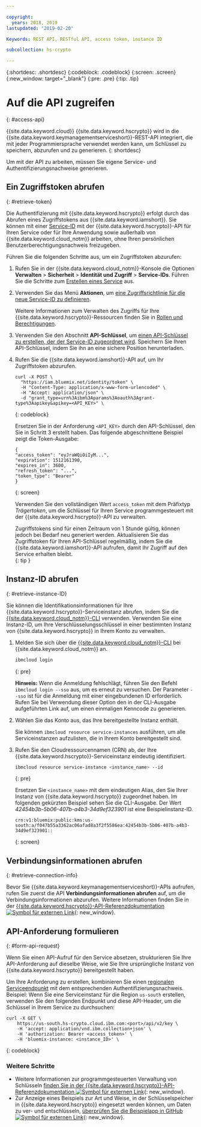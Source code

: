 ```yaml
---

copyright:
  years: 2018, 2019
lastupdated: "2019-02-20"

Keywords: REST API, RESTful API, access token, instance ID

subcollection: hs-crypto

---
```


{:shortdesc: .shortdesc}
{:codeblock: .codeblock}
{:screen: .screen}
{:new_window: target="_blank"}
{:pre: .pre}
{:tip: .tip}

# Auf die API zugreifen
{: #access-api}

{{site.data.keyword.cloud}} {{site.data.keyword.hscrypto}} wird in die {{site.data.keyword.keymanagementserviceshort}}-REST-API integriert, die mit jeder Programmiersprache verwendet werden kann, um Schlüssel zu speichern, abzurufen und zu generieren.
{: shortdesc}

Um mit der API zu arbeiten, müssen Sie eigene Service- und Authentifizierungsnachweise generieren.

## Ein Zugriffstoken abrufen
{: #retrieve-token}

Die Authentifizierung mit {{site.data.keyword.hscrypto}} erfolgt durch das Abrufen eines Zugriffstokens aus {{site.data.keyword.iamshort}}. Sie können mit einer [Service-ID](/docs/iam/serviceid.html#serviceids) mit der {{site.data.keyword.hscrypto}}-API für Ihren Service oder für Ihre Anwendung sowie außerhalb von {{site.data.keyword.cloud_notm}} arbeiten, ohne Ihren persönlichen Benutzerberechtigungsnachweis freizugeben.  

<!-- If you want to authenticate with your user credentials, you can retrieve your token by running `ibmcloud iam oauth-tokens` in the [{{site.data.keyword.cloud_notm}} CLI](/docs/cli/index.html#overview).
{: tip} -->

Führen Sie die folgenden Schritte aus, um ein Zugriffstoken abzurufen:

1. Rufen Sie in der {{site.data.keyword.cloud_notm}}-Konsole die Optionen **Verwalten** &gt; **Sicherheit** &gt; **Identität und Zugriff** &gt; **Service-IDs**. Führen Sie die Schritte zum [Erstellen eines Service](/docs/iam/serviceid.html#creating-a-service-id) aus.
2. Verwenden Sie das Menü **Aktionen**, um [eine Zugriffsrichtlinie für die neue Service-ID zu definieren](/docs/iam/serviceidaccess.html).

    Weitere Informationen zum Verwalten des Zugriffs für Ihre {{site.data.keyword.hscrypto}}-Ressourcen finden Sie in [Rollen und Berechtigungen](/docs/services/hs-crypto/manage-access.html#roles).
3. Verwenden Sie den Abschnitt **API-Schlüssel**, um [einen API-Schlüssel zu erstellen, der der Service-ID zugeordnet wird](/docs/iam/serviceid_keys.html#serviceidapikeys). Speichern Sie Ihren API-Schlüssel, indem Sie ihn an eine sichere Position herunterladen.
4. Rufen Sie die {{site.data.keyword.iamshort}}-API auf, um Ihr Zugriffstoken abzurufen.

    ```cURL
    curl -X POST \
      "https://iam.bluemix.net/identity/token" \
      -H "Content-Type: application/x-www-form-urlencoded" \
      -H "Accept: application/json" \
      -d "grant_type=urn%3Aibm%3Aparams%3Aoauth%3Agrant-type%3Aapikey&apikey=<API_KEY>" \
    ```
    {: codeblock}

    Ersetzen Sie in der Anforderung `<API_KEY>` durch den API-Schlüssel, den Sie in Schritt 3 erstellt haben. Das folgende abgeschnittene Beispiel zeigt die Token-Ausgabe:

    ```
    {
    "access_token": "eyJraWQiOiIyM...",
    "expiration": 1512161390,
    "expires_in": 3600,
    "refresh_token": "...",
    "token_type": "Bearer"
    }
    ```
    {: screen}

    Verwenden Sie den vollständigen Wert `access_token` mit dem Präfixtyp _Trägertoken_, um die Schlüssel für Ihren Service programmgesteuert mit der {{site.data.keyword.hscrypto}}-API zu verwalten.

    Zugriffstokens sind für einen Zeitraum von 1 Stunde gültig, können jedoch bei Bedarf neu generiert werden. Aktualisieren Sie das Zugriffstoken für Ihren API-Schlüssel regelmäßig, indem Sie die {{site.data.keyword.iamshort}}-API aufrufen, damit Ihr Zugriff auf den Service erhalten bleibt.   
    {: tip }

## Instanz-ID abrufen
{: #retrieve-instance-ID}

Sie können die Identifikationsinformationen für Ihre {{site.data.keyword.hscrypto}}-Serviceinstanz abrufen, indem Sie die [{{site.data.keyword.cloud_notm}}-CLI](/docs/cli/index.html#overview) verwenden. Verwenden Sie eine Instanz-ID, um Ihre Verschlüsselungsschlüssel in einer bestimmten Instanz von {{site.data.keyword.hscrypto}} in Ihrem Konto zu verwalten.

1. Melden Sie sich über die [{{site.data.keyword.cloud_notm}}-CLI](/docs/cli/index.html#overview) bei {{site.data.keyword.cloud_notm}} an.

    ```sh
    ibmcloud login
    ```
    {: pre}

    **Hinweis:** Wenn die Anmeldung fehlschlägt, führen Sie den Befehl `ibmcloud login --sso` aus, um es erneut zu versuchen. Der Parameter `--sso` ist für die Anmeldung mit einer eingebundenen ID erforderlich. Rufen Sie bei Verwendung dieser Option den in der CLI-Ausgabe aufgeführten Link auf, um einen einmaligen Kenncode zu generieren.

2. Wählen Sie das Konto aus, das Ihre bereitgestellte Instanz enthält.

    Sie können `ibmcloud resource service-instances` ausführen, um alle Serviceinstanzen aufzulisten, die in Ihrem Konto bereitgestellt sind.

3. Rufen Sie den Cloudressourcennamen (CRN) ab, der Ihre {{site.data.keyword.hscrypto}}-Serviceinstanz eindeutig identifiziert.

    ```sh
    ibmcloud resource service-instance <instance_name> --id
    ```
    {: pre}

    Ersetzen Sie `<instance_name>` mit dem eindeutigen Alias, den Sie Ihrer Instanz von {{site.data.keyword.hscrypto}} zugeordnet haben. Im folgenden gekürzten Beispiel sehen Sie die CLI-Ausgabe. Der Wert _42454b3b-5b06-407b-a4b3-34d9ef323901_ ist eine Beispielinstanz-ID.

    ```
    crn:v1:bluemix:public:kms:us-south:a/f047b55a3362ac06afad8a3f2f5586ea:42454b3b-5b06-407b-a4b3-34d9ef323901::
    ```
    {: screen}

## Verbindungsinformationen abrufen
{: #retrieve-connection-info}

Bevor Sie {{site.data.keyword.keymanagementserviceshort}}-APIs aufrufen, rufen Sie zuerst die API **Verbindungsinformationen abrufen** auf, um die Verbindungsinformationen abzurufen. Weitere Informationen finden Sie in der [{{site.data.keyword.hscrypto}}-API-Referenzdokumentation ![Symbol für externen Link](../../icons/launch-glyph.svg "Symbol für externen Link")](https://cloud.ibm.com/apidocs/hs-crypto){: new_window}.

## API-Anforderung formulieren
{: #form-api-request}

Wenn Sie einen API-Aufruf für den Service absetzen, strukturieren Sie Ihre API-Anforderung auf dieselbe Weise, wie Sie Ihre ursprüngliche Instanz von {{site.data.keyword.hscrypto}} bereitgestellt haben.

Um Ihre Anforderung zu erstellen, kombinieren Sie einen [regionalen Serviceendpunkt](/docs/services/hs-crypto/regions.html) mit dem entsprechenden Authentifizierungsnachweis. Beispiel: Wenn Sie eine Serviceinstanz für die Region `us-south` erstellen, verwenden Sie den folgenden Endpunkt und diese API-Header, um die Schlüssel in Ihrem Service zu durchsuchen:

```cURL
curl -X GET \
    https://us-south.hs-crypto.cloud.ibm.com:<port>/api/v2/key \
    -H 'accept: application/vnd.ibm.collection+json' \
    -H 'authorization: Bearer <access_token>' \
    -H 'bluemix-instance: <instance_ID>' \
```
{: codeblock}

### Weitere Schritte

- Weitere Informationen zur programmgesteuerten Verwaltung von Schlüsseln [finden Sie in der {{site.data.keyword.hscrypto}}-API-Referenzdokumentation ![Symbol für externen Link](../../icons/launch-glyph.svg "Symbol für externen Link")](https://cloud.ibm.com/apidocs/hs-crypto){: new_window}.
- Zur Anzeige eines Beispiels zur Art und Weise, in der Schlüsselspeicher in {{site.data.keyword.hscrypto}} eingesetzt werden können, um Daten zu ver- und entschlüsseln, [überprüfen Sie die Beispielapp in GitHub ![Symbol für externen Link](../../icons/launch-glyph.svg "Symbol für externen Link")](https://github.com/IBM-Bluemix/key-protect-helloworld-python){: new_window}.
